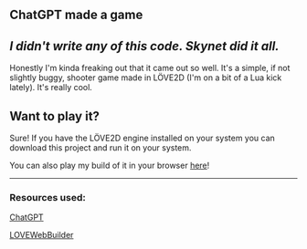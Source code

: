 ## ChatGPT made a game
*I didn't write any of this code. Skynet did it all.*
---

Honestly I'm kinda freaking out that it came out so well. It's a simple, if not slightly buggy, shooter game made in LÖVE2D (I'm on a bit of a Lua kick lately). It's really cool.

## Want to play it?

Sure! If you have the LÖVE2D engine installed on your system you can download this project and run it on your system.

You can also play my build of it in your browser [here](datoneguy246.github.io/ChatGPT-Game)!

---
### Resources used:
[ChatGPT](https://chat.openai.com)

[LOVEWebBuilder](https://schellingb.github.io/LoveWebBuilder)
